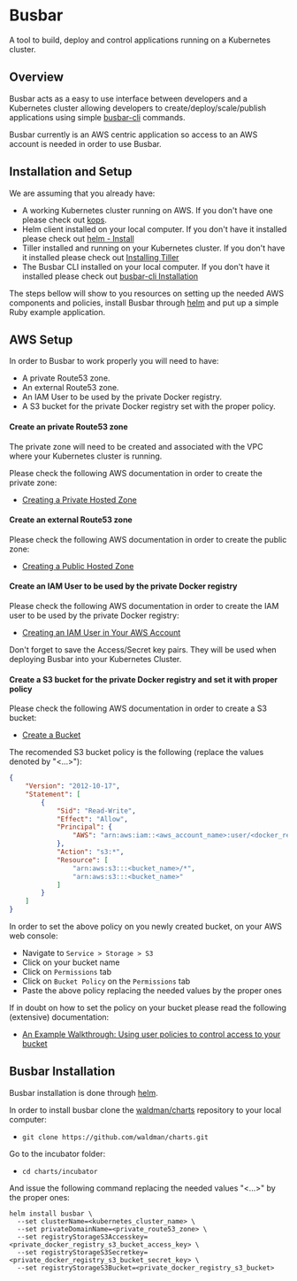 # Busbar

A tool to build, deploy and control applications running on a Kubernetes cluster.


## Overview

Busbar acts as a easy to use interface between developers and a Kubernetes cluster allowing developers to create/deploy/scale/publish applications using simple [busbar-cli](https://github.com/busbar-io/busbar-cli) commands.

Busbar currently is an AWS centric application so access to an AWS account is needed in order to use Busbar.


## Installation and Setup

We are assuming that you already have:
- A working Kubernetes cluster running on AWS. If you don't have one please check out [kops](https://github.com/kubernetes/kops).
- Helm client installed on your local computer. If you don't have it installed please check out [helm - Install](https://github.com/kubernetes/helm#install)
- Tiller installed and running on your Kubernetes cluster. If you don't have it installed please check out [Installing Tiller](https://docs.helm.sh/using_helm/#installing-tiller)
- The Busbar CLI installed on your local computer. If you don't have it installed please check out [busbar-cli Installation](https://github.com/busbar-io/busbar-cli#installation-recomended)

The steps bellow will show to you resources on setting up the needed AWS components and policies, install Busbar through [helm](https://github.com/kubernetes/helm) and put up a simple Ruby example application.


## AWS Setup

In order to Busbar to work properly you will need to have:
- A private Route53 zone.
- An external Route53 zone.
- An IAM User to be used by the private Docker registry.
- A S3 bucket for the private Docker registry set with the proper policy.


#### Create an private Route53 zone

The private zone will need to be created and associated with the VPC where your Kubernetes cluster is running.

Please check the following AWS documentation in order to create the private zone:
- [Creating a Private Hosted Zone](http://docs.aws.amazon.com/Route53/latest/DeveloperGuide/hosted-zone-private-creating.html)


#### Create an external Route53 zone

Please check the following AWS documentation in order to create the public zone:
- [Creating a Public Hosted Zone](http://docs.aws.amazon.com/Route53/latest/DeveloperGuide/CreatingHostedZone.html)


#### Create an IAM User to be used by the private Docker registry

Please check the following AWS documentation in order to create the IAM user to be used by the private Docker registry:
- [Creating an IAM User in Your AWS Account](http://docs.aws.amazon.com/IAM/latest/UserGuide/id_users_create.html)

Don't forget to save the Access/Secret key pairs. They will be used when deploying Busbar into your Kubernetes Cluster.


#### Create a S3 bucket for the private Docker registry and set it with proper policy

Please check the following AWS documentation in order to create a S3 bucket:
- [Create a Bucket](http://docs.aws.amazon.com/AmazonS3/latest/gsg/CreatingABucket.html)

The recomended S3 bucket policy is the following (replace the values denoted by "<...>"):

```json
{
    "Version": "2012-10-17",
    "Statement": [
        {
            "Sid": "Read-Write",
            "Effect": "Allow",
            "Principal": {
                "AWS": "arn:aws:iam::<aws_account_name>:user/<docker_registry_user_name>"
            },
            "Action": "s3:*",
            "Resource": [
                "arn:aws:s3:::<bucket_name>/*",
                "arn:aws:s3:::<bucket_name>"
            ]
        }
    ]
}
```

In order to set the above policy on you newly created bucket, on your AWS web console:
- Navigate to `Service > Storage > S3`
- Click on your bucket name
- Click on `Permissions` tab
- Click on `Bucket Policy` on the `Permissions` tab
- Paste the above policy replacing the needed values by the proper ones

If in doubt on how to set the policy on your bucket please read the following (extensive) documentation:
- [An Example Walkthrough: Using user policies to control access to your bucket](http://docs.aws.amazon.com/AmazonS3/latest/dev/walkthrough1.html)


## Busbar Installation

Busbar installation is done through [helm](https://github.com/kubernetes/helm).

In order to install busbar clone the [waldman/charts](https://github.com/waldman/charts) repository to your local computer:
- `git clone https://github.com/waldman/charts.git`

Go to the incubator folder:
- `cd charts/incubator`

And issue the following command replacing the needed values "<...>" by the proper ones:
```shell
helm install busbar \
  --set clusterName=<kubernetes_cluster_name> \
  --set privateDomainName=<private_route53_zone> \
  --set registryStorageS3Accesskey=<private_docker_registry_s3_bucket_access_key> \
  --set registryStorageS3Secretkey=<private_docker_registry_s3_bucket_secret_key> \
  --set registryStorageS3Bucket=<private_docker_registry_s3_bucket>
```

